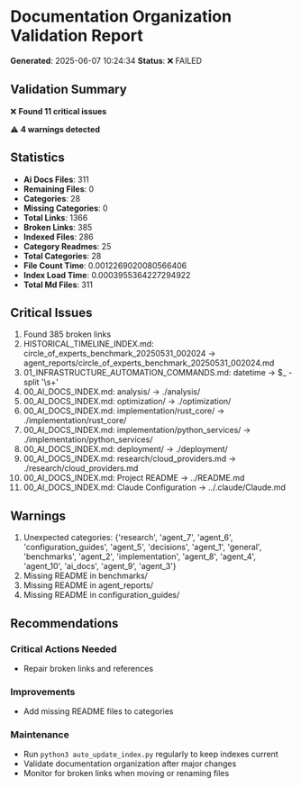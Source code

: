 # Documentation Organization Validation Report

**Generated**: 2025-06-07 10:24:34
**Status**: ❌ FAILED

## Validation Summary

❌ **Found 11 critical issues**

⚠️ **4 warnings detected**

## Statistics

- **Ai Docs Files**: 311
- **Remaining Files**: 0
- **Categories**: 28
- **Missing Categories**: 0
- **Total Links**: 1366
- **Broken Links**: 385
- **Indexed Files**: 286
- **Category Readmes**: 25
- **Total Categories**: 28
- **File Count Time**: 0.0012269020080566406
- **Index Load Time**: 0.0003955364227294922
- **Total Md Files**: 311

## Critical Issues

1. Found 385 broken links
2.   HISTORICAL_TIMELINE_INDEX.md: circle_of_experts_benchmark_20250531_002024 -> agent_reports/circle_of_experts_benchmark_20250531_002024.md
3.   01_INFRASTRUCTURE_AUTOMATION_COMMANDS.md: datetime -> $_ -split '\s+'
4.   00_AI_DOCS_INDEX.md: analysis/ -> ./analysis/
5.   00_AI_DOCS_INDEX.md: optimization/ -> ./optimization/
6.   00_AI_DOCS_INDEX.md: implementation/rust_core/ -> ./implementation/rust_core/
7.   00_AI_DOCS_INDEX.md: implementation/python_services/ -> ./implementation/python_services/
8.   00_AI_DOCS_INDEX.md: deployment/ -> ./deployment/
9.   00_AI_DOCS_INDEX.md: research/cloud_providers.md -> ./research/cloud_providers.md
10.   00_AI_DOCS_INDEX.md: Project README -> ../README.md
11.   00_AI_DOCS_INDEX.md: Claude Configuration -> ../.claude/Claude.md

## Warnings

1. Unexpected categories: {'research', 'agent_7', 'agent_6', 'configuration_guides', 'agent_5', 'decisions', 'agent_1', 'general', 'benchmarks', 'agent_2', 'implementation', 'agent_8', 'agent_4', 'agent_10', 'ai_docs', 'agent_9', 'agent_3'}
2. Missing README in benchmarks/
3. Missing README in agent_reports/
4. Missing README in configuration_guides/

## Recommendations

### Critical Actions Needed
- Repair broken links and references
### Improvements
- Add missing README files to categories

### Maintenance
- Run `python3 auto_update_index.py` regularly to keep indexes current
- Validate documentation organization after major changes
- Monitor for broken links when moving or renaming files
